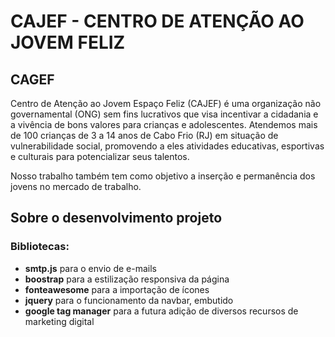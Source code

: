 # CAJEF - CENTRO DE ATENÇÃO AO JOVEM FELIZ

## CAGEF

Centro de Atenção ao Jovem Espaço Feliz (CAJEF) é uma organização não governamental (ONG) sem fins lucrativos que visa incentivar a cidadania e a vivência de bons valores para crianças e adolescentes. Atendemos mais de 100 crianças de 3 a 14 anos de Cabo Frio (RJ) em situação de vulnerabilidade social, promovendo a eles atividades educativas, esportivas e culturais para potencializar seus talentos.

Nosso trabalho também tem como objetivo a inserção e permanência dos jovens no mercado de trabalho.

## Sobre o desenvolvimento projeto 

### Bibliotecas:
- **smtp.js** para o envio de e-mails
- **boostrap** para a estilização responsiva da página
- **fonteawesome** para a importação de ícones
- **jquery** para o funcionamento da navbar, embutido 
- **google tag manager** para a futura adição de diversos recursos de marketing digital
